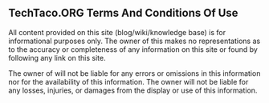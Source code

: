 TechTaco.ORG Terms And Conditions Of Use
-----

All content provided on this site (blog/wiki/knowledge base) is for informational purposes only. The owner of this makes no representations as to the accuracy or completeness of any information on this site or found by following any link on this site.

The owner of will not be liable for any errors or omissions in this information nor for the availability of this information. The owner will not be liable for any losses, injuries, or damages from the display or use of this information.
